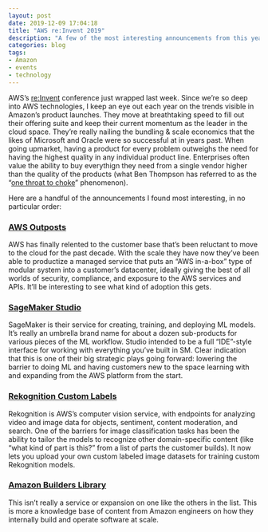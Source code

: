 ```yaml
---
layout: post
date: 2019-12-09 17:04:18
title: "AWS re:Invent 2019"
description: "A few of the most interesting announcements from this year's re:Invent conference."
categories: blog
tags:
- Amazon
- events
- technology
---
```


AWS’s [re:Invent](https://reinvent.awsevents.com/ "AWS re:Invent") conference just wrapped last week. Since we’re so deep into AWS technologies, I keep an eye out each year on the trends visible in Amazon’s product launches. They move at breathtaking speed to fill out their offering suite and keep their current momentum as the leader in the cloud space. They’re really nailing the bundling & scale economics that the likes of Microsoft and Oracle were so successful at in years past. When going upmarket, having a product for every problem outweighs the need for having the highest quality in any individual product line. Enterprises often value the ability to buy everythign they need from a single vendor higher than the quality of the products (what Ben Thompson has referred to as the “[one throat to choke](https://stratechery.com/2016/chat-and-the-consumerization-of-it/ "Chat and the Consumerization of IT")” phenomenon).

Here are a handful of the announcements I found most interesting, in no particular order:

### [AWS Outposts](https://aws.amazon.com/outposts/ "AWS Outposts")

AWS has finally relented to the customer base that’s been reluctant to move to the cloud for the past decade. With the scale they have now they’ve been able to productize a managed service that puts an “AWS in-a-box” type of modular system into a customer’s datacenter, ideally giving the best of all worlds of security, compliance, and exposure to the AWS services and APIs. It’ll be interesting to see what kind of adoption this gets.

### [SageMaker Studio](https://aws.amazon.com/blogs/aws/amazon-sagemaker-studio-the-first-fully-integrated-development-environment-for-machine-learning/ "SageMaker Studio")

SageMaker is their service for creating, training, and deploying ML models. It’s really an umbrella brand name for about a dozen sub-products for various pieces of the ML workflow. Studio intended to be a full “IDE”-style interface for working with everything you’ve built in SM. Clear indication that this is one of their big strategic plays going forward: lowering the barrier to doing ML and having customers new to the space learning with and expanding from the AWS platform from the start.

### [Rekognition Custom Labels](https://aws.amazon.com/blogs/machine-learning/announcing-amazon-rekognition-custom-labels/ "Rekognition Custom Labels")

Rekognition is AWS’s computer vision service, with endpoints for analyzing video and image data for objects, sentiment, content moderation, and search. One of the barriers for image classification tasks has been the ability to tailor the models to recognize other domain-specific content (like “what kind of part is this?” from a list of parts the customer builds). It now lets you upload your own custom labeled image datasets for training custom Rekognition models. 

### [Amazon Builders Library](https://aws.amazon.com/builders-library/?cards-body.sort-by=item.additionalFields.customSort&cards-body.sort-order=asc "Amazon Builders Library")

This isn’t really a service or expansion on one like the others in the list. This is more a knowledge base of content from Amazon engineers on how they internally build and operate software at scale.
